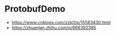 # ProtobufDemo

* https://www.cnblogs.com/zzk0/p/15583430.html
* https://zhuanlan.zhihu.com/p/666392385